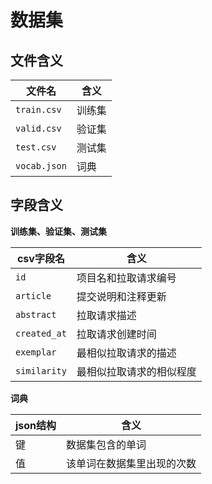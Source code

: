 # 数据集

## 文件含义

| 文件名       | 含义   |
| ------------ | ------ |
| `train.csv`  | 训练集 |
| `valid.csv`  | 验证集 |
| `test.csv`   | 测试集 |
| `vocab.json` | 词典   |

## 字段含义

**训练集、验证集、测试集**

| csv字段名    | 含义                     |
| ------------ | ------------------------ |
| `id`         | 项目名和拉取请求编号     |
| `article`    | 提交说明和注释更新       |
| `abstract`   | 拉取请求描述             |
| `created_at` | 拉取请求创建时间         |
| `exemplar`   | 最相似拉取请求的描述     |
| `similarity` | 最相似拉取请求的相似程度 |

**词典**

| json结构 | 含义                       |
| -------- | -------------------------- |
| 键       | 数据集包含的单词           |
| 值       | 该单词在数据集里出现的次数 |


